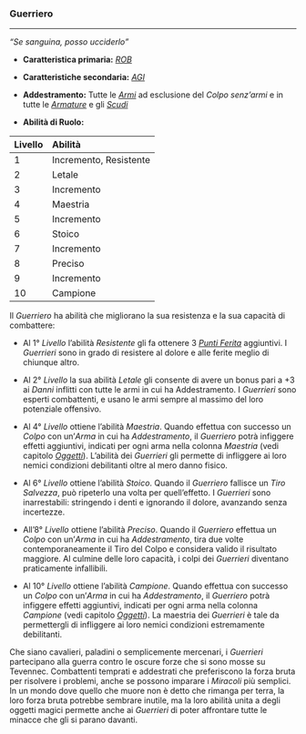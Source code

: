 ### Guerriero

---

*“Se sanguina, posso ucciderlo”*

* **Caratteristica primaria:** [*ROB*](..\caratteristiche.md)

* **Caratteristiche secondaria:** [*AGI*](..\caratteristiche.md)

* **Addestramento:** Tutte le [*Armi*](..\..\oggetti.md)
 ad esclusione del *Colpo senz’armi* e in tutte le [*Armature*](..\..\oggetti.md) e gli [*Scudi*](..\..\oggetti.md)

* **Abilità di Ruolo:**

| Livello | Abilità                |
| :------ | :--------------------- |
| 1       | Incremento, Resistente |
| 2       | Letale                 |
| 3       | Incremento             |
| 4       | Maestria               |
| 5       | Incremento             |
| 6       | Stoico                 |
| 7       | Incremento             |
| 8       | Preciso                |
| 9       | Incremento             |
| 10      | Campione               |

Il *Guerriero* ha abilità che migliorano la sua resistenza e la sua capacità di combattere:

* Al 1° *Livello* l’abilità *Resistente* gli fa ottenere 3 [*Punti Ferita*](..\punti-ferita.md) aggiuntivi. I *Guerrieri* sono in grado di resistere al dolore e alle ferite meglio di chiunque altro.

* Al 2° *Livello* la sua abilità *Letale* gli consente di avere un bonus pari a +3 ai *Danni* inflitti con tutte le armi in cui ha Addestramento. I *Guerrieri* sono esperti combattenti, e usano le armi sempre al massimo del loro potenziale offensivo.

* Al 4° *Livello* ottiene l’abilità *Maestria*. Quando effettua con successo un *Colpo* con un’*Arma* in cui ha *Addestramento*, il *Guerriero* potrà infiggere effetti aggiuntivi, indicati per ogni arma nella colonna *Maestria* \(vedi capitolo [*Oggetti*](..\..\oggetti.md)\). L’abilità dei *Guerrieri* gli permette di infliggere ai loro nemici condizioni debilitanti oltre al mero danno fisico.

* Al 6° *Livello* ottiene l’abilità *Stoico*. Quando il *Guerriero* fallisce un *Tiro Salvezza*, può ripeterlo una volta per quell’effetto. I *Guerrieri* sono inarrestabili: stringendo i denti e ignorando il dolore, avanzando senza incertezze.

* All’8° *Livello* ottiene l’abilità *Preciso*. Quando il *Guerriero* effettua un *Colpo* con un’*Arma* in cui ha *Addestramento*, tira due volte contemporaneamente il Tiro del Colpo e considera valido il risultato maggiore. Al culmine delle loro capacità, i colpi dei *Guerrieri* diventano praticamente infallibili.

* Al 10° *Livello* ottiene l’abilità *Campione*. Quando effettua con successo un *Colpo* con un’*Arma* in cui ha *Addestramento*, il *Guerriero* potrà infiggere effetti aggiuntivi, indicati per ogni arma nella colonna *Campione* \(vedi capitolo [*Oggetti*](..\..\oggetti.md)\). La maestria dei *Guerrieri* è tale da permettergli di infliggere ai loro nemici condizioni estremamente debilitanti.

Che siano cavalieri, paladini o semplicemente mercenari, i *Guerrieri* partecipano alla guerra contro le oscure forze che si sono mosse su Tevennec. Combattenti temprati e addestrati che preferiscono la forza bruta per risolvere i problemi, anche se possono imparare i *Miracoli* più semplici. In un mondo dove quello che muore non è detto che rimanga per terra, la loro forza bruta potrebbe sembrare inutile, ma la loro abilità unita a degli oggetti magici permette anche ai *Guerrieri* di poter affrontare tutte le minacce che gli si parano davanti.

